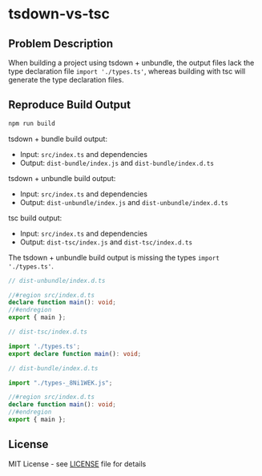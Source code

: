 # tsdown-vs-tsc

## Problem Description

When building a project using tsdown + unbundle, the output files lack the type declaration file `import './types.ts'`, whereas building with tsc will generate the type declaration files.

## Reproduce Build Output

```bash
npm run build
```

tsdown + bundle build output:
- Input: `src/index.ts` and dependencies
- Output: `dist-bundle/index.js` and `dist-bundle/index.d.ts`

tsdown + unbundle build output:
- Input: `src/index.ts` and dependencies
- Output: `dist-unbundle/index.js` and `dist-unbundle/index.d.ts`

tsc build output:
- Input: `src/index.ts` and dependencies
- Output: `dist-tsc/index.js` and `dist-tsc/index.d.ts`

The tsdown + unbundle build output is missing the types `import './types.ts'`.

```ts
// dist-unbundle/index.d.ts

//#region src/index.d.ts
declare function main(): void;
//#endregion
export { main };
```

```ts
// dist-tsc/index.d.ts

import './types.ts';
export declare function main(): void;
```

```ts
// dist-bundle/index.d.ts

import "./types-_8Ni1WEK.js";

//#region src/index.d.ts
declare function main(): void;
//#endregion
export { main };
```


## License

MIT License - see [LICENSE](LICENSE) file for details
